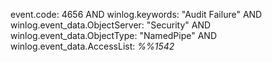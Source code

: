 event.code: 4656 AND winlog.keywords: "Audit Failure" AND winlog.event_data.ObjectServer: "Security" AND winlog.event_data.ObjectType: "NamedPipe" AND winlog.event_data.AccessList: *%%1542*
